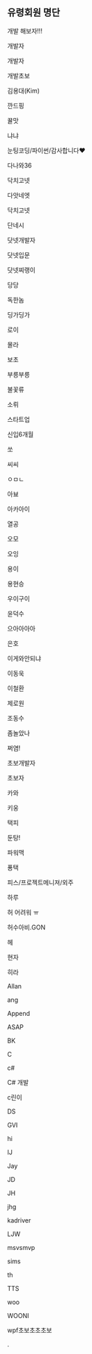 ## 유령회원 명단

개발 해보자!!!

개발자

개발자

개발초보

김용대(Kim)

깐드핑

뀰맛

냐냐

눈팅코딩/파이썬/감사합니다❤

다나와36

닥치고넷

다앗네엣

닥치고넷

단네시

닷넷개발자

닷넷입문

닷넷찌랭이

당당

독한놈

딩가딩가

로이

몰라

보초

부릉부릉

불꽃류

소뤼

스타트업

신입6개월

쏘

씨씨

ㅇㅁㄴ

아뵤

아카아이

열공

오모

오잉

용이

용현승

우이구이

윤덕수

으아아아아

은호

이게와안되냐

이동욱

이철환

제로원

조동수

좀놀았나

쩌염!

초보개발자

초보자

카와

키웅

택피

둔탕!

파워맥

푱택

피스/프로젝트메니져/외주

하루

허 어려워 ㅠ 

허수아비.GON

헤

현자

히라

Allan

ang

Append

ASAP

BK

C

c#

C# 개발

c린이

DS

GVI

hi

IJ

Jay

JD

JH

jhg

kadriver

LJW

msvsmvp

sims

th

TTS

woo

WOONI

wpf초보초초초보

.
